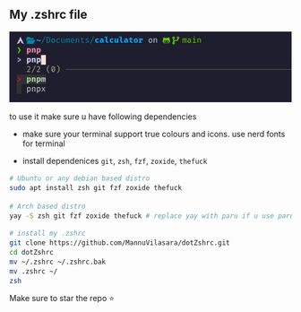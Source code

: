 ## My .zshrc file

![alt text](image.png)


to use it make sure u have following dependencies

- make sure your terminal support true colours and icons. use nerd fonts for terminal

- install dependenices `git`, `zsh`, `fzf`, `zoxide`, `thefuck`

```bash
# Ubuntu or any debian based distro
sudo apt install zsh git fzf zoxide thefuck

# Arch based distro
yay -S zsh git fzf zoxide thefuck # replace yay with paru if u use paru

```

```bash
# install my .zshrc
git clone https://github.com/MannuVilasara/dotZshrc.git
cd dotZshrc
mv ~/.zshrc ~/.zshrc.bak
mv .zshrc ~/
zsh

```

Make sure to star the repo ⭐